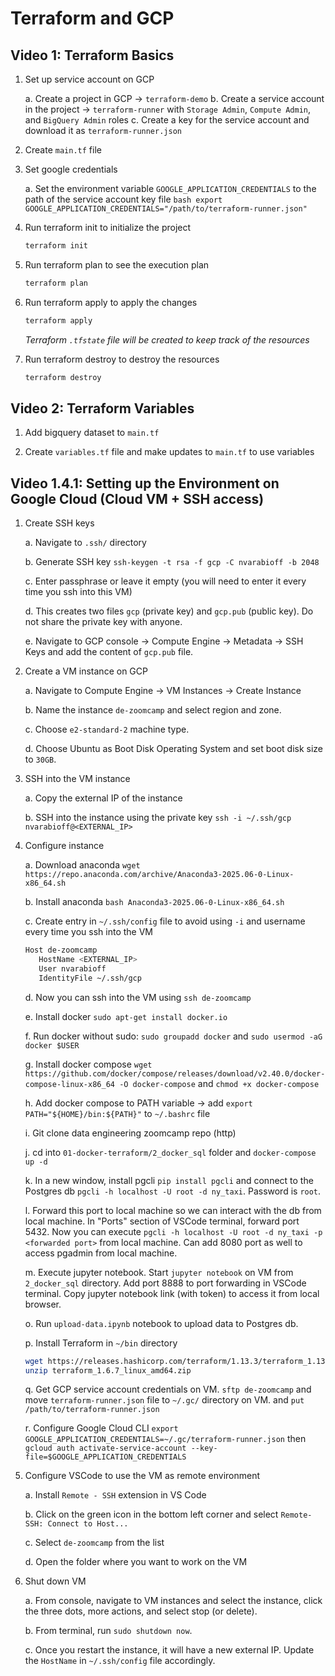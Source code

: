 # Terraform and GCP

## Video 1: Terraform Basics

1. Set up service account on GCP

    a. Create a project in GCP -> `terraform-demo`
    b. Create a service account in the project -> `terraform-runner` with `Storage Admin`, `Compute Admin`, and `BigQuery Admin` roles
    c. Create a key for the service account and download it as `terraform-runner.json`

2. Create `main.tf` file

3. Set google credentials

    a. Set the environment variable `GOOGLE_APPLICATION_CREDENTIALS` to the path of the service account key file
       ```bash
       export GOOGLE_APPLICATION_CREDENTIALS="/path/to/terraform-runner.json"
       ```

4. Run terraform init to initialize the project

   ```bash
   terraform init
   ```

5. Run terraform plan to see the execution plan

   ```bash
   terraform plan
   ```

6. Run terraform apply to apply the changes

   ```bash
   terraform apply
   ```

   *Terraform `.tfstate` file will be created to keep track of the resources*

7. Run terraform destroy to destroy the resources

   ```bash
   terraform destroy
   ```

## Video 2: Terraform Variables

1. Add bigquery dataset to `main.tf`

2. Create `variables.tf` file and make updates to `main.tf` to use variables

## Video 1.4.1: Setting up the Environment on Google Cloud (Cloud VM + SSH access)

1. Create SSH keys

   a. Navigate to `.ssh/` directory

   b. Generate SSH key `ssh-keygen -t rsa -f gcp -C nvarabioff -b 2048`

   c. Enter passphrase or leave it empty (you will need to enter it every time you ssh into this VM)

   d. This creates two files `gcp` (private key) and `gcp.pub` (public key). Do not share the private key with anyone.

   e. Navigate to GCP console -> Compute Engine -> Metadata -> SSH Keys and add the content of `gcp.pub` file.

2. Create a VM instance on GCP

   a. Navigate to Compute Engine -> VM Instances -> Create Instance

   b. Name the instance `de-zoomcamp` and select region and zone.

   c. Choose `e2-standard-2` machine type.

   d. Choose Ubuntu as Boot Disk Operating System and set boot disk size to `30GB`.

3. SSH into the VM instance

   a. Copy the external IP of the instance

   b. SSH into the instance using the private key `ssh -i ~/.ssh/gcp nvarabioff@<EXTERNAL_IP>`

4. Configure instance

   a. Download anaconda `wget https://repo.anaconda.com/archive/Anaconda3-2025.06-0-Linux-x86_64.sh`

   b. Install anaconda `bash Anaconda3-2025.06-0-Linux-x86_64.sh`

   c. Create entry in `~/.ssh/config` file to avoid using `-i` and username every time you ssh into the VM

      ```bash
      Host de-zoomcamp
         HostName <EXTERNAL_IP>
         User nvarabioff
         IdentityFile ~/.ssh/gcp
      ```

   d. Now you can ssh into the VM using `ssh de-zoomcamp`

   e. Install docker `sudo apt-get install docker.io`

   f. Run docker without sudo: `sudo groupadd docker` and `sudo usermod -aG docker $USER`

   g. Install docker compose `wget https://github.com/docker/compose/releases/download/v2.40.0/docker-compose-linux-x86_64 -O docker-compose` and `chmod +x docker-compose`

   h. Add docker compose to PATH variable -> add `export PATH="${HOME}/bin:${PATH}"` to `~/.bashrc` file

   i. Git clone data engineering zoomcamp repo (http)

   j. cd into `01-docker-terraform/2_docker_sql` folder and `docker-compose up -d`

   k. In a new window, install pgcli `pip install pgcli` and connect to the Postgres db `pgcli -h localhost -U root -d ny_taxi`. Password is `root`.

   l. Forward this port to local machine so we can interact with the db from local machine. In "Ports" section of VSCode terminal, forward port 5432. Now you can execute `pgcli -h localhost -U root -d ny_taxi -p <forwarded port>` from local machine. Can add 8080 port as well to access pgadmin from local machine.

   m. Execute jupyter notebook. Start `jupyter notebook` on VM from `2_docker_sql` directory. Add port 8888 to port forwarding in VSCode terminal. Copy jupyter notebook link (with token) to access it from local browser.

   o. Run `upload-data.ipynb` notebook to upload data to Postgres db.

   p. Install Terraform in `~/bin` directory

      ```bash
      wget https://releases.hashicorp.com/terraform/1.13.3/terraform_1.13.3_linux_amd64.zip
      unzip terraform_1.6.7_linux_amd64.zip
      ```

   q. Get GCP service account credentials on VM. `sftp de-zoomcamp` and move `terraform-runner.json` file to `~/.gc/` directory on VM. and `put /path/to/terraform-runner.json`

   r. Configure Google Cloud CLI `export GOOGLE_APPLICATION_CREDENTIALS=~/.gc/terraform-runner.json` then `gcloud auth activate-service-account --key-file=$GOOGLE_APPLICATION_CREDENTIALS`

5. Configure VSCode to use the VM as remote environment

   a. Install `Remote - SSH` extension in VS Code

   b. Click on the green icon in the bottom left corner and select `Remote-SSH: Connect to Host...`

   c. Select `de-zoomcamp` from the list

   d. Open the folder where you want to work on the VM

6. Shut down VM

   a. From console, navigate to VM instances and select the instance, click the three dots, more actions, and select stop (or delete).

   b. From terminal, run `sudo shutdown now`.

   c. Once you restart the instance, it will have a new external IP. Update the `HostName` in `~/.ssh/config` file accordingly.
